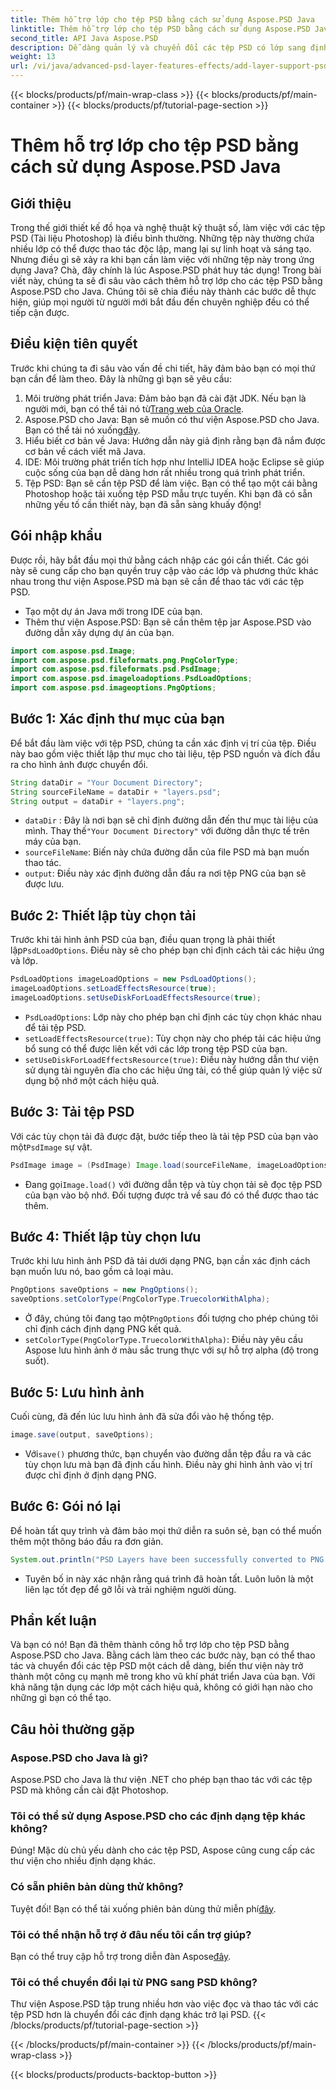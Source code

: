 ```yaml
---
title: Thêm hỗ trợ lớp cho tệp PSD bằng cách sử dụng Aspose.PSD Java
linktitle: Thêm hỗ trợ lớp cho tệp PSD bằng cách sử dụng Aspose.PSD Java
second_title: API Java Aspose.PSD
description: Dễ dàng quản lý và chuyển đổi các tệp PSD có lớp sang định dạng PNG bằng Aspose.PSD cho Java! Hoàn hảo cho các nhà phát triển cần thao tác đồ họa.
weight: 13
url: /vi/java/advanced-psd-layer-features-effects/add-layer-support-psd-files/
---
```


{{< blocks/products/pf/main-wrap-class >}}
{{< blocks/products/pf/main-container >}}
{{< blocks/products/pf/tutorial-page-section >}}

# Thêm hỗ trợ lớp cho tệp PSD bằng cách sử dụng Aspose.PSD Java

## Giới thiệu
Trong thế giới thiết kế đồ họa và nghệ thuật kỹ thuật số, làm việc với các tệp PSD (Tài liệu Photoshop) là điều bình thường. Những tệp này thường chứa nhiều lớp có thể được thao tác độc lập, mang lại sự linh hoạt và sáng tạo. Nhưng điều gì sẽ xảy ra khi bạn cần làm việc với những tệp này trong ứng dụng Java? Chà, đây chính là lúc Aspose.PSD phát huy tác dụng! Trong bài viết này, chúng ta sẽ đi sâu vào cách thêm hỗ trợ lớp cho các tệp PSD bằng Aspose.PSD cho Java. Chúng tôi sẽ chia điều này thành các bước dễ thực hiện, giúp mọi người từ người mới bắt đầu đến chuyên nghiệp đều có thể tiếp cận được.
## Điều kiện tiên quyết
Trước khi chúng ta đi sâu vào vấn đề chi tiết, hãy đảm bảo bạn có mọi thứ bạn cần để làm theo. Đây là những gì bạn sẽ yêu cầu:
1.  Môi trường phát triển Java: Đảm bảo bạn đã cài đặt JDK. Nếu bạn là người mới, bạn có thể tải nó từ[Trang web của Oracle](https://www.oracle.com/java/technologies/javase-jdk11-downloads.html).
2.  Aspose.PSD cho Java: Bạn sẽ muốn có thư viện Aspose.PSD cho Java. Bạn có thể tải nó xuống[đây](https://releases.aspose.com/psd/java/).
3. Hiểu biết cơ bản về Java: Hướng dẫn này giả định rằng bạn đã nắm được cơ bản về cách viết mã Java.
4. IDE: Môi trường phát triển tích hợp như IntelliJ IDEA hoặc Eclipse sẽ giúp cuộc sống của bạn dễ dàng hơn rất nhiều trong quá trình phát triển.
5. Tệp PSD: Bạn sẽ cần tệp PSD để làm việc. Bạn có thể tạo một cái bằng Photoshop hoặc tải xuống tệp PSD mẫu trực tuyến.
Khi bạn đã có sẵn những yếu tố cần thiết này, bạn đã sẵn sàng khuấy động!
## Gói nhập khẩu
Được rồi, hãy bắt đầu mọi thứ bằng cách nhập các gói cần thiết. Các gói này sẽ cung cấp cho bạn quyền truy cập vào các lớp và phương thức khác nhau trong thư viện Aspose.PSD mà bạn sẽ cần để thao tác với các tệp PSD.

- Tạo một dự án Java mới trong IDE của bạn.
- Thêm thư viện Aspose.PSD: Bạn sẽ cần thêm tệp jar Aspose.PSD vào đường dẫn xây dựng dự án của bạn.
```java
import com.aspose.psd.Image;
import com.aspose.psd.fileformats.png.PngColorType;
import com.aspose.psd.fileformats.psd.PsdImage;
import com.aspose.psd.imageloadoptions.PsdLoadOptions;
import com.aspose.psd.imageoptions.PngOptions;
```
## Bước 1: Xác định thư mục của bạn
Để bắt đầu làm việc với tệp PSD, chúng ta cần xác định vị trí của tệp. Điều này bao gồm việc thiết lập thư mục cho tài liệu, tệp PSD nguồn và đích đầu ra cho hình ảnh được chuyển đổi.

```java
String dataDir = "Your Document Directory";
String sourceFileName = dataDir + "layers.psd";
String output = dataDir + "layers.png";
```

- `dataDir` : Đây là nơi bạn sẽ chỉ định đường dẫn đến thư mục tài liệu của mình. Thay thế`"Your Document Directory"` với đường dẫn thực tế trên máy của bạn.
- `sourceFileName`: Biến này chứa đường dẫn của file PSD mà bạn muốn thao tác.
- `output`: Điều này xác định đường dẫn đầu ra nơi tệp PNG của bạn sẽ được lưu.
## Bước 2: Thiết lập tùy chọn tải
 Trước khi tải hình ảnh PSD của bạn, điều quan trọng là phải thiết lập`PsdLoadOptions`. Điều này sẽ cho phép bạn chỉ định cách tải các hiệu ứng và lớp.

```java
PsdLoadOptions imageLoadOptions = new PsdLoadOptions();
imageLoadOptions.setLoadEffectsResource(true);
imageLoadOptions.setUseDiskForLoadEffectsResource(true);
```

- `PsdLoadOptions`: Lớp này cho phép bạn chỉ định các tùy chọn khác nhau để tải tệp PSD.
- `setLoadEffectsResource(true)`: Tùy chọn này cho phép tải các hiệu ứng bổ sung có thể được liên kết với các lớp trong tệp PSD của bạn.
- `setUseDiskForLoadEffectsResource(true)`: Điều này hướng dẫn thư viện sử dụng tài nguyên đĩa cho các hiệu ứng tải, có thể giúp quản lý việc sử dụng bộ nhớ một cách hiệu quả.
## Bước 3: Tải tệp PSD
 Với các tùy chọn tải đã được đặt, bước tiếp theo là tải tệp PSD của bạn vào một`PsdImage` sự vật.

```java
PsdImage image = (PsdImage) Image.load(sourceFileName, imageLoadOptions);
```

-  Đang gọi`Image.load()` với đường dẫn tệp và tùy chọn tải sẽ đọc tệp PSD của bạn vào bộ nhớ. Đối tượng được trả về sau đó có thể được thao tác thêm.
## Bước 4: Thiết lập tùy chọn lưu
Trước khi lưu hình ảnh PSD đã tải dưới dạng PNG, bạn cần xác định cách bạn muốn lưu nó, bao gồm cả loại màu.

```java
PngOptions saveOptions = new PngOptions();
saveOptions.setColorType(PngColorType.TruecolorWithAlpha);
```

-  Ở đây, chúng tôi đang tạo một`PngOptions` đối tượng cho phép chúng tôi chỉ định cách định dạng PNG kết quả.
- `setColorType(PngColorType.TruecolorWithAlpha)`: Điều này yêu cầu Aspose lưu hình ảnh ở màu sắc trung thực với sự hỗ trợ alpha (độ trong suốt).
## Bước 5: Lưu hình ảnh
Cuối cùng, đã đến lúc lưu hình ảnh đã sửa đổi vào hệ thống tệp.

```java
image.save(output, saveOptions);
```

-  Với`save()` phương thức, bạn chuyển vào đường dẫn tệp đầu ra và các tùy chọn lưu mà bạn đã định cấu hình. Điều này ghi hình ảnh vào vị trí được chỉ định ở định dạng PNG.
## Bước 6: Gói nó lại
Để hoàn tất quy trình và đảm bảo mọi thứ diễn ra suôn sẻ, bạn có thể muốn thêm một thông báo đầu ra đơn giản.

```java
System.out.println("PSD Layers have been successfully converted to PNG!");
```

- Tuyên bố in này xác nhận rằng quá trình đã hoàn tất. Luôn luôn là một liên lạc tốt đẹp để gỡ lỗi và trải nghiệm người dùng.
## Phần kết luận
Và bạn có nó! Bạn đã thêm thành công hỗ trợ lớp cho tệp PSD bằng Aspose.PSD cho Java. Bằng cách làm theo các bước này, bạn có thể thao tác và chuyển đổi các tệp PSD một cách dễ dàng, biến thư viện này trở thành một công cụ mạnh mẽ trong kho vũ khí phát triển Java của bạn.
Với khả năng tận dụng các lớp một cách hiệu quả, không có giới hạn nào cho những gì bạn có thể tạo.
## Câu hỏi thường gặp
### Aspose.PSD cho Java là gì?
Aspose.PSD cho Java là thư viện .NET cho phép bạn thao tác với các tệp PSD mà không cần cài đặt Photoshop.
### Tôi có thể sử dụng Aspose.PSD cho các định dạng tệp khác không?
Đúng! Mặc dù chủ yếu dành cho các tệp PSD, Aspose cũng cung cấp các thư viện cho nhiều định dạng khác.
### Có sẵn phiên bản dùng thử không?
 Tuyệt đối! Bạn có thể tải xuống phiên bản dùng thử miễn phí[đây](https://releases.aspose.com/).
### Tôi có thể nhận hỗ trợ ở đâu nếu tôi cần trợ giúp?
 Bạn có thể truy cập hỗ trợ trong diễn đàn Aspose[đây](https://forum.aspose.com/c/psd/34).
### Tôi có thể chuyển đổi lại từ PNG sang PSD không?
Thư viện Aspose.PSD tập trung nhiều hơn vào việc đọc và thao tác với các tệp PSD hơn là chuyển đổi các định dạng khác trở lại PSD.
{{< /blocks/products/pf/tutorial-page-section >}}

{{< /blocks/products/pf/main-container >}}
{{< /blocks/products/pf/main-wrap-class >}}

{{< blocks/products/products-backtop-button >}}
